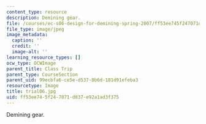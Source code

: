 ```yaml
---
content_type: resource
description: Demining gear.
file: /courses/ec-s06-design-for-demining-spring-2007/ff53ee745f247071d837e92a1ad3f375_trial06.jpg
file_type: image/jpeg
image_metadata:
  caption: ''
  credit: ''
  image-alt: ''
learning_resource_types: []
ocw_type: OCWImage
parent_title: Class Trip
parent_type: CourseSection
parent_uid: 99ecbfa6-ce5e-d537-8b6d-181d91efeba3
resourcetype: Image
title: trial06.jpg
uid: ff53ee74-5f24-7071-d837-e92a1ad3f375
---
```

Demining gear.

